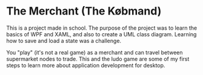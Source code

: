 # The Merchant (The Købmand)
This is a project made in school. The purpose of the project was to learn the basics of WPF and XAML, and also to create a UML class diagram.
Learning how to save and load a state was a challenge.

You "play" (it's not a real game) as a merchant and can travel between supermarket nodes to trade.
This and the ludo game are some of my first steps to learn more about application development for desktop.
